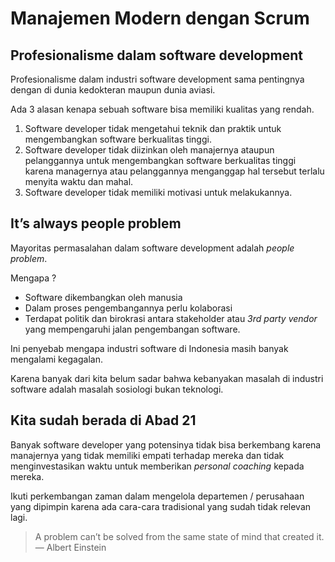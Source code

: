 Manajemen Modern dengan Scrum
=============================

Profesionalisme dalam software development
------------------------------------------

Profesionalisme dalam industri software development sama pentingnya dengan di dunia kedokteran maupun dunia aviasi.

Ada 3 alasan kenapa sebuah software bisa memiliki kualitas yang rendah.

1.	Software developer tidak mengetahui teknik dan praktik untuk mengembangkan software berkualitas tinggi.
2.	Software developer tidak diizinkan oleh manajernya ataupun pelanggannya untuk mengembangkan software berkualitas tinggi karena managernya atau pelanggannya menganggap hal tersebut terlalu menyita waktu dan mahal.
3.	Software developer tidak memiliki motivasi untuk melakukannya.

It’s always people problem
--------------------------

Mayoritas permasalahan dalam software development adalah *people problem*.

Mengapa ?

-	Software dikembangkan oleh manusia
-	Dalam proses pengembangannya perlu kolaborasi
-	Terdapat politik dan birokrasi antara stakeholder atau *3rd party vendor* yang mempengaruhi jalan pengembangan software.

Ini penyebab mengapa industri software di Indonesia masih banyak mengalami kegagalan.

Karena banyak dari kita belum sadar bahwa kebanyakan masalah di industri software adalah masalah sosiologi bukan teknologi.

Kita sudah berada di Abad 21
----------------------------

Banyak software developer yang potensinya tidak bisa berkembang karena manajernya yang tidak memiliki empati terhadap mereka dan tidak menginvestasikan waktu untuk memberikan *personal coaching* kepada mereka.

Ikuti perkembangan zaman dalam mengelola departemen / perusahaan yang dipimpin karena ada cara-cara tradisional yang sudah tidak relevan lagi.

> A problem can’t be solved from the same state of mind that created it. — Albert Einstein
